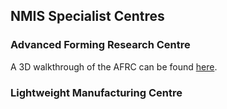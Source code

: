 ## NMIS Specialist Centres

### Advanced Forming Research Centre

A 3D walkthrough of the AFRC can be found [here](https://my.matterport.com/show/?m=rU3P9niQrTM).

### Lightweight Manufacturing Centre

